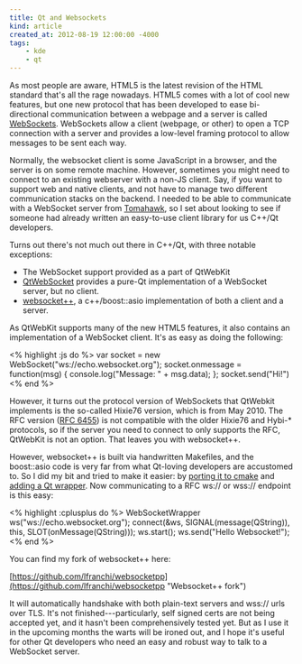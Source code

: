 ```yaml
---
title: Qt and Websockets
kind: article
created_at: 2012-08-19 12:00:00 -4000
tags:
    - kde
    - qt
---
```

As most people are aware, HTML5 is the latest revision of the HTML standard that's all the rage nowadays. HTML5 comes with a lot of cool new features, but one new protocol that has been developed to ease bi-directional communication between a webpage and a server is called [WebSockets](https://en.wikipedia.org/wiki/WebSockets). WebSockets allow a client (webpage, or other) to open a TCP connection with a server and provides a low-level framing protocol to allow messages to be sent each way.


Normally, the websocket client is some JavaScript in a browser, and the server is on some remote machine. However, sometimes you might need to connect to an existing webserver with a non-JS client. Say, if you want to support web and native clients, and not have to manage two different communication stacks on the backend. I needed to be able to communicate with a WebSocket server from [Tomahawk](http://www.tomahawk-player.org/ "Tomahawk Player"), so I set about looking to see if someone had already written an easy-to-use client library for us C++/Qt developers. 

Turns out there's not much out there in C++/Qt, with three notable exceptions:

* The WebSocket support provided as a part of QtWebKit
* [QtWebSocket](https://gitorious.org/qtwebsocket) provides a pure-Qt implementation of a WebSocket server, but no client.
* [websocket++](https://github.com/zaphoyd/websocketpp), a c++/boost::asio implementation of both a client and a server.


As QtWebKit supports many of the new HTML5 features, it also contains an implementation of a WebSocket client. It's as easy as doing the following:

<% highlight :js do %>
var socket = new WebSocket("ws://echo.websocket.org");
socket.onmessage = function(msg) { console.log("Message: " + msg.data); };
socket.send("Hi!")
<% end %>

However, it turns out the protocol version of WebSockets that QtWebkit implements is the so-called Hixie76 version, which is from May 2010. The RFC version ([RFC 6455](https://tools.ietf.org/html/rfc6455)) is not compatible with the older Hixie76 and Hybi-* protocols, so if the server you need to connect to only supports the RFC, QtWebKit is not an option. That leaves you with websocket++.

However, websocket++ is built via handwritten Makefiles, and the boost::asio code is very far from what Qt-loving developers are accustomed to. So I did my bit and tried to make it easier: by [porting it to cmake](https://github.com/lfranchi/websocketpp/commit/1a797f7de5a536d9741726a139ff9dbf7f96d1df "CMake Port") and [adding a Qt wrapper](https://github.com/lfranchi/websocketpp/commit/bc6d0fe96610ff7d6bd619a82f793b191c1a9405 "Qt Wrapper"). Now communicating to a RFC ws:// or wss:// endpoint is this easy:


<% highlight :cplusplus do %>
WebSocketWrapper ws("ws://echo.websocket.org");
connect(&amp;ws, SIGNAL(message(QString)), this, SLOT(onMessage(QString)));
ws.start();
ws.send("Hello Websocket!")</pre>;
<% end %>

You can find my fork of websocket++ here:

[https://github.com/lfranchi/websocketpp](https://github.com/lfranchi/websocketpp "Websocket++ fork")

It will automatically handshake with both plain-text servers and wss:// urls over TLS. It's not finished---particularly, self signed certs are not being accepted yet, and it hasn't been comprehensively tested yet. But as I use it in the upcoming months the warts will be ironed out, and I hope it's useful for other Qt developers who need an easy and robust way to talk to a WebSocket server.